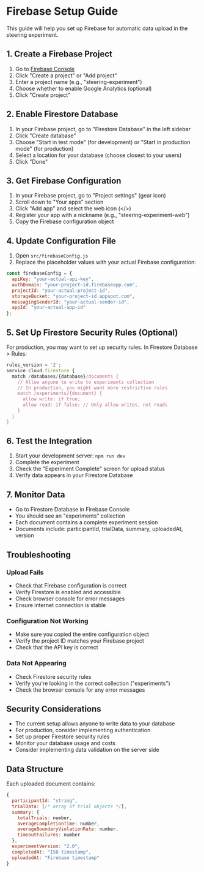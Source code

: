 # Firebase Setup Guide

This guide will help you set up Firebase for automatic data upload in the steering experiment.

## 1. Create a Firebase Project

1. Go to [Firebase Console](https://console.firebase.google.com/)
2. Click "Create a project" or "Add project"
3. Enter a project name (e.g., "steering-experiment")
4. Choose whether to enable Google Analytics (optional)
5. Click "Create project"

## 2. Enable Firestore Database

1. In your Firebase project, go to "Firestore Database" in the left sidebar
2. Click "Create database"
3. Choose "Start in test mode" (for development) or "Start in production mode" (for production)
4. Select a location for your database (choose closest to your users)
5. Click "Done"

## 3. Get Firebase Configuration

1. In your Firebase project, go to "Project settings" (gear icon)
2. Scroll down to "Your apps" section
3. Click "Add app" and select the web icon (</>)
4. Register your app with a nickname (e.g., "steering-experiment-web")
5. Copy the Firebase configuration object

## 4. Update Configuration File

1. Open `src/firebaseConfig.js`
2. Replace the placeholder values with your actual Firebase configuration:

```javascript
const firebaseConfig = {
  apiKey: "your-actual-api-key",
  authDomain: "your-project-id.firebaseapp.com",
  projectId: "your-actual-project-id",
  storageBucket: "your-project-id.appspot.com",
  messagingSenderId: "your-actual-sender-id",
  appId: "your-actual-app-id"
};
```

## 5. Set Up Firestore Security Rules (Optional)

For production, you may want to set up security rules. In Firestore Database > Rules:

```javascript
rules_version = '2';
service cloud.firestore {
  match /databases/{database}/documents {
    // Allow anyone to write to experiments collection
    // In production, you might want more restrictive rules
    match /experiments/{document} {
      allow write: if true;
      allow read: if false; // Only allow writes, not reads
    }
  }
}
```

## 6. Test the Integration

1. Start your development server: `npm run dev`
2. Complete the experiment
3. Check the "Experiment Complete" screen for upload status
4. Verify data appears in your Firestore Database

## 7. Monitor Data

- Go to Firestore Database in Firebase Console
- You should see an "experiments" collection
- Each document contains a complete experiment session
- Documents include: participantId, trialData, summary, uploadedAt, version

## Troubleshooting

### Upload Fails
- Check that Firebase configuration is correct
- Verify Firestore is enabled and accessible
- Check browser console for error messages
- Ensure internet connection is stable

### Configuration Not Working
- Make sure you copied the entire configuration object
- Verify the project ID matches your Firebase project
- Check that the API key is correct

### Data Not Appearing
- Check Firestore security rules
- Verify you're looking in the correct collection ("experiments")
- Check the browser console for any error messages

## Security Considerations

- The current setup allows anyone to write data to your database
- For production, consider implementing authentication
- Set up proper Firestore security rules
- Monitor your database usage and costs
- Consider implementing data validation on the server side

## Data Structure

Each uploaded document contains:
```javascript
{
  participantId: "string",
  trialData: [/* array of trial objects */],
  summary: {
    totalTrials: number,
    averageCompletionTime: number,
    averageBoundaryViolationRate: number,
    timeoutFailures: number
  },
  experimentVersion: "2.0",
  completedAt: "ISO timestamp",
  uploadedAt: "Firebase timestamp"
}
```
